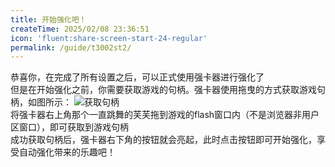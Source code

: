 ```yaml
---
title: 开始强化吧！
createTime: 2025/02/08 23:36:51
icon: 'fluent:share-screen-start-24-regular'
permalink: /guide/t3002st2/
---
```

恭喜你，在完成了所有设置之后，可以正式使用强卡器进行强化了  
但是在开始强化之前，你需要获取游戏的句柄。强卡器使用拖曳的方式获取游戏句柄，如图所示：
![获取句柄]($withBase(/image/获取句柄.png))  
将强卡器右上角那个一直跳舞的芙芙拖到游戏的flash窗口内（不是浏览器非用户区窗口），即可获取到游戏句柄  
成功获取句柄后，强卡器右下角的按钮就会亮起，此时点击按钮即可开始强化，享受自动强化带来的乐趣吧！